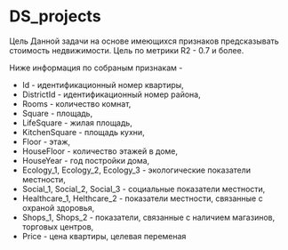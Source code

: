 # DS_projects
Цель Данной задачи на основе имеющихся признаков предсказывать стоимость недвижимости.
Цель по метрики R2 - 0.7 и более.

Ниже информация по собраным признакам - 
* Id - идентификационный номер квартиры,
* DistrictId - идентификационный номер района,
* Rooms - количество комнат,
* Square - площадь,
* LifeSquare - жилая площадь,
* KitchenSquare - площадь кухни,
* Floor - этаж,
* HouseFloor - количество этажей в доме,
* HouseYear - год постройки дома,
* Ecology_1, Ecology_2, Ecology_3 - экологические показатели местности,
* Social_1, Social_2, Social_3 - социальные показатели местности,
* Healthcare_1, Helthcare_2 - показатели местности, связанные с охраной здоровья,
* Shops_1, Shops_2 - показатели, связанные с наличием магазинов, торговых центров,
* Price - цена квартиры, целевая переменая
